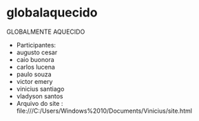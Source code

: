 # globalaquecido
GLOBALMENTE AQUECIDO
- Participantes:
- augusto cesar
- caio buonora
- carlos lucena 
- paulo souza
- victor emery 
- vinicius santiago
- vladyson santos
- Arquivo do site : file:///C:/Users/Windows%2010/Documents/Vinicius/site.html
